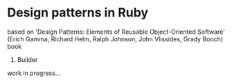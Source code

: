 # Design patterns in Ruby
based on 'Design Patterns: Elements of Reusable Object-Oriented Software' (Erich Gamma, Richard Helm, Ralph Johnson, John Vlissides, Grady Booch) book

1. Builder

work in progress...